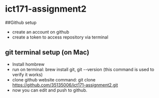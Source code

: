 # ict171-assignment2


##Github setup
- create an account on github
- create a token to access repository via terminal

## git terminal setup (on Mac)
- Install hombrew
- run on terminal: brew install git, git --version (this command is used to verify it works)
- clone github website command: git clone https://github.com/35135006/ict171-assignment2.git
- now you can edit and push to github.



